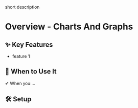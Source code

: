 short description

# Overview - Charts And Graphs

## ✨ Key Features

- feature **1**

## 📌 When to Use It

✔ When you ...

## 🛠️ Setup

